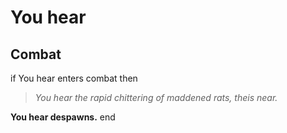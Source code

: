 # You hear







## Combat

if You hear enters combat  then


>*You hear the rapid chittering of maddened rats, theis near.*


**You hear despawns.**
end